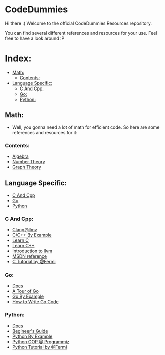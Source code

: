 # CodeDummies

Hi there :)
Welcome to the official CodeDummies Resources repository.

You can find several different references and resources for your use. Feel free to have a look around :P

# Index:
  - [Math:](#math)
    - [Contents:](#contents)
  - [Language Specific:](#language-specific)
    - [C And Cpp:](#c-and-cpp)
    - [Go:](#go)
    - [Python:](#python)

## Math:

* Well, you gonna need a lot of math for efficient code. So here are some references and resources for it:

### Contents:
-  [Algebra](#algebra)
-  [Number Theory](#number-theory)
-  [Graph Theory](#graph-theory)


## Language Specific:
- [C And Cpp](#c-and-cpp)
- [Go](#go)
- [Python](#python)

### C And Cpp:
-  [Clang@llmv](https://clang.llvm.org/get_started.html)
-  [C/C++ By Example](https://www.cbyexample.com/)
-  [Learn C](https://www.learn-c.org/)
-  [Learn C++](https://www.learncpp.com/)
-  [Introduction to llvm](https://llvm.org/docs/GettingStarted.html)
-  [MSDN reference](https://docs.microsoft.com/en-us/cpp/cpp/?view=msvc-160)
-  [C Tutorial by @Fermi](https://github.com/NovusEdge/CodeDummies/tree/master/CTutorials)


### Go:
-  [Docs](https://llvm.org/docs/GettingStarted.html)
-  [A Tour of Go](https://tour.golang.org/welcome/1)
-  [Go By Example](https://gobyexample.com/)
-  [How to Write Go Code](https://golang.org/doc/code.html)

### Python:
-  [Docs](https://www.python.org/doc/)
-  [Begineer's Guide](https://wiki.python.org/moin/BeginnersGuide)
-  [Python By Example](https://www.learnbyexample.org/python/)
-  [Python OOP @ Programmiz](https://www.programiz.com/python-programming/object-oriented-programming)
-  [Python Tutorial by @Fermi](https://github.com/NovusEdge/CodeDummies/tree/master/PyTutorials)
